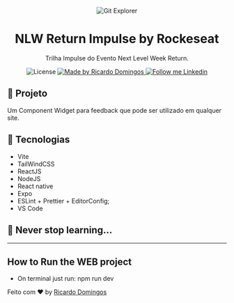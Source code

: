 <p align="center">
    <img alt="Git Explorer" src="./.github/Capa.png"/>
</p>

<h1 align="center">
	NLW Return Impulse by Rockeseat
</h1>

<p align="center">Trilha Impulse do Evento Next Level Week Return.</p>

<p align="center">
  <img alt="License" src="https://img.shields.io/badge/license-MIT-2ecc71">

  <a href="https://github.com/rickydomingos97">
    <img alt="Made by Ricardo Domingos" src="https://img.shields.io/badge/Made%20by-Ricky%20Domingos-2ecc71">
  </a>

  <a href="https://www.linkedin.com/in/rickydomingos/" target="_blank">
    <img alt="Follow me Linkedin" src="https://img.shields.io/badge/Follow%20up-rickydomingos-2ecc71?style=social&logo=linkedin">
  </a>
</p>

## 🚀 Projeto

Um Component Widget para feedback que pode ser utilizado em qualquer site.

## 🔧 Tecnologias

- Vite
- TailWindCSS
- ReactJS
- NodeJS
- React native
- Expo
- ESLint + Prettier + EditorConfig;
- VS Code

## 🚀 **Never stop learning...**

---

## How to Run the WEB project

  - On terminal just run: npm run dev

Feito com ♥ by [Ricardo Domingos](https://www.linkedin.com/in/rickydomingos/)